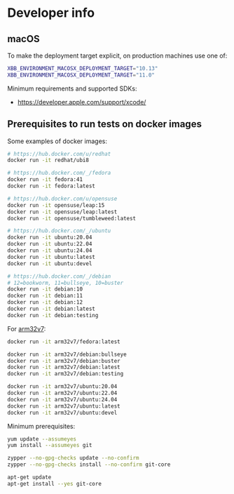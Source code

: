 # Developer info

## macOS

To make the deployment target explicit, on
production machines use one of:

```sh
XBB_ENVIRONMENT_MACOSX_DEPLOYMENT_TARGET="10.13"
XBB_ENVIRONMENT_MACOSX_DEPLOYMENT_TARGET="11.0"
```

Minimum requirements and supported SDKs:

- <https://developer.apple.com/support/xcode/>

## Prerequisites to run tests on docker images

Some examples of docker images:

```sh
# https://hub.docker.com/u/redhat
docker run -it redhat/ubi8

# https://hub.docker.com/_/fedora
docker run -it fedora:41
docker run -it fedora:latest

# https://hub.docker.com/u/opensuse
docker run -it opensuse/leap:15
docker run -it opensuse/leap:latest
docker run -it opensuse/tumbleweed:latest

# https://hub.docker.com/_/ubuntu
docker run -it ubuntu:20.04
docker run -it ubuntu:22.04
docker run -it ubuntu:24.04
docker run -it ubuntu:latest
docker run -it ubuntu:devel

# https://hub.docker.com/_/debian
# 12=bookworm, 11=bullseye, 10=buster
docker run -it debian:10
docker run -it debian:11
docker run -it debian:12
docker run -it debian:latest
docker run -it debian:testing
```

For [arm32v7](https://hub.docker.com/u/arm32v7):

```sh
docker run -it arm32v7/fedora:latest

docker run -it arm32v7/debian:bullseye
docker run -it arm32v7/debian:buster
docker run -it arm32v7/debian:latest
docker run -it arm32v7/debian:testing

docker run -it arm32v7/ubuntu:20.04
docker run -it arm32v7/ubuntu:22.04
docker run -it arm32v7/ubuntu:24.04
docker run -it arm32v7/ubuntu:latest
docker run -it arm32v7/ubuntu:devel
```

Minimum prerequisites:

```sh
yum update --assumeyes
yum install --assumeyes git
```

```sh
zypper --no-gpg-checks update --no-confirm
zypper --no-gpg-checks install --no-confirm git-core
```

```sh
apt-get update
apt-get install --yes git-core
```
